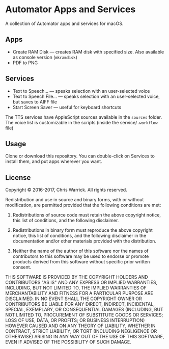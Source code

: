 Automator Apps and Services
===========================

A collection of Automator apps and services for macOS.

Apps
----

* Create RAM Disk — creates RAM disk with specified size. Also available as
  console version (`mkramdisk`)
* PDF to PNG

Services
--------

* Text to Speech… — speaks selection with an user-selected voice
* Text to Speech File… — speaks selection with an user-selected voice, but
  saves to AIFF file
* Start Screen Saver — useful for keyboard shortcuts

The TTS services have AppleScript sources available in the `sources` folder.
The voice list is customizable in the scripts (inside the service/`.workflow`
file)

Usage
-----

Clone or download this repository. You can double-click on Services to install
them, and put apps wherever you want.

License
-------

Copyright © 2016-2017, Chris Warrick.
All rights reserved.

Redistribution and use in source and binary forms, with or without modification, are permitted provided that the following conditions are met:

1. Redistributions of source code must retain the above copyright notice, this list of conditions, and the following disclaimer.

2. Redistributions in binary form must reproduce the above copyright notice, this list of conditions, and the following disclaimer in the documentation and/or other materials provided with the distribution.

3. Neither the name of the author of this software nor the names of contributors to this software may be used to endorse or promote products derived from this software without specific prior written consent.

THIS SOFTWARE IS PROVIDED BY THE COPYRIGHT HOLDERS AND CONTRIBUTORS "AS IS" AND ANY EXPRESS OR IMPLIED WARRANTIES, INCLUDING, BUT NOT LIMITED TO, THE IMPLIED WARRANTIES OF MERCHANTABILITY AND FITNESS FOR A PARTICULAR PURPOSE ARE DISCLAIMED.  IN NO EVENT SHALL THE COPYRIGHT OWNER OR CONTRIBUTORS BE LIABLE FOR ANY DIRECT, INDIRECT, INCIDENTAL, SPECIAL, EXEMPLARY, OR CONSEQUENTIAL DAMAGES (INCLUDING, BUT NOT LIMITED TO, PROCUREMENT OF SUBSTITUTE GOODS OR SERVICES; LOSS OF USE, DATA, OR PROFITS; OR BUSINESS INTERRUPTION) HOWEVER CAUSED AND ON ANY THEORY OF LIABILITY, WHETHER IN CONTRACT, STRICT LIABILITY, OR TORT (INCLUDING NEGLIGENCE OR OTHERWISE) ARISING IN ANY WAY OUT OF THE USE OF THIS SOFTWARE, EVEN IF ADVISED OF THE POSSIBILITY OF SUCH DAMAGE.
